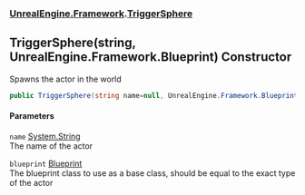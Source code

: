### [UnrealEngine.Framework](./UnrealEngine-Framework.md 'UnrealEngine.Framework').[TriggerSphere](./UnrealEngine-Framework-TriggerSphere.md 'UnrealEngine.Framework.TriggerSphere')
## TriggerSphere(string, UnrealEngine.Framework.Blueprint) Constructor
Spawns the actor in the world  
```csharp
public TriggerSphere(string name=null, UnrealEngine.Framework.Blueprint blueprint=null);
```
#### Parameters
<a name='UnrealEngine-Framework-TriggerSphere-TriggerSphere(string_UnrealEngine-Framework-Blueprint)-name'></a>
`name` [System.String](https://docs.microsoft.com/en-us/dotnet/api/System.String 'System.String')  
The name of the actor  
  
<a name='UnrealEngine-Framework-TriggerSphere-TriggerSphere(string_UnrealEngine-Framework-Blueprint)-blueprint'></a>
`blueprint` [Blueprint](./UnrealEngine-Framework-Blueprint.md 'UnrealEngine.Framework.Blueprint')  
The blueprint class to use as a base class, should be equal to the exact type of the actor  
  
